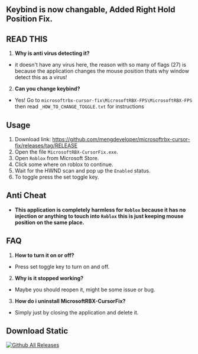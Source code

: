## Keybind is now changable, Added Right Hold Position Fix.

## READ THIS
1. **Why is anti virus detecting it?**
- it doesn't have any virus here, the reason with so many of flags (27) is because the application changes the mouse position thats why window detect this as a virus!

2. **Can you change keybind?**
- Yes! Go to `microsoftrbx-cursor-fix\MicrosoftRBX-FPS\MicrosoftRBX-FPS` then read `_HOW_TO_CHANGE_TOGGLE.txt` for instructions

## Usage
1. Download link: https://github.com/mengdeveloper/microsoftrbx-cursor-fix/releases/tag/RELEASE
2. Open the file `MicrosoftRBX-CursorFix.exe`.
3. Open `Roblox` from Microsoft Store.
4. Click some where on roblox to continue.
5. Wait for the HWND scan and pop up the `Enabled` status.
6. To toggle press the set toggle key.

## Anti Cheat
- **This application is completely harmless for `Roblox` because it has no injection or anything to touch into `Roblox` this is just keeping mouse position on the same place.**

## FAQ
1. **How to turn it on or off?**
- Press set toggle key to turn on and off.

2. **Why is it stopped working?**
- Maybe you should reopen it, might be some issue or bug.

3. **How do i uninstall MicrosoftRBX-CursorFix?**
- Simply just by closing the application and delete it.

## Download Static
[![Github All Releases](https://img.shields.io/github/downloads/mengdeveloper/microsoftrbx-cursor-fix/total.svg?style=for-the-badge)]()
